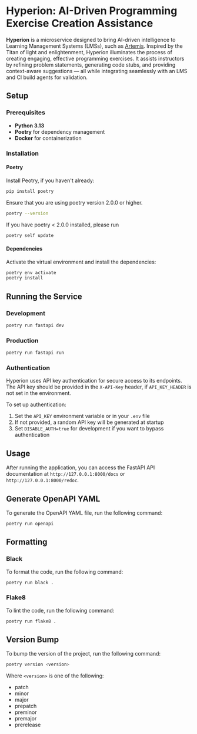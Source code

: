 # Hyperion: AI-Driven Programming Exercise Creation Assistance

**Hyperion** is a microservice designed to bring AI-driven intelligence to Learning Management Systems (LMSs), such as [Artemis](https://github.com/ls1intum/Artemis). Inspired by the Titan of light and enlightenment, Hyperion illuminates the process of creating engaging, effective programming exercises. It assists instructors by refining problem statements, generating code stubs, and providing context-aware suggestions — all while integrating seamlessly with an LMS and CI build agents for validation.

## Setup

### Prerequisites

- **Python 3.13**
- **Poetry** for dependency management
- **Docker** for containerization

### Installation

#### Poetry

Install Peotry, if you haven't already:

```bash
pip install poetry
```

Ensure that you are using poetry version 2.0.0 or higher.

```bash
poetry --version
```

If you have poetry < 2.0.0 installed, please run

```bash
poetry self update
```

#### Dependencies

Activate the virtual environment and install the dependencies:

```bash
poetry env activate
poetry install
```

## Running the Service

### Development

```bash
poetry run fastapi dev
```

### Production

```bash
poetry run fastapi run
```

### Authentication

Hyperion uses API key authentication for secure access to its endpoints. The API key should be provided in the `X-API-Key` header, if `API_KEY_HEADER` is not set in the environment.

To set up authentication:

1. Set the `API_KEY` environment variable or in your `.env` file
2. If not provided, a random API key will be generated at startup
3. Set `DISABLE_AUTH=true` for development if you want to bypass authentication

## Usage

After running the application, you can access the FastAPI API documentation at `http://127.0.0.1:8000/docs` or `http://127.0.0.1:8000/redoc`.

## Generate OpenAPI YAML

To generate the OpenAPI YAML file, run the following command:

```bash
poetry run openapi
```

## Formatting

### Black

To format the code, run the following command:

```bash
poetry run black . 
```

### Flake8

To lint the code, run the following command:

```bash
poetry run flake8 .
```

## Version Bump

To bump the version of the project, run the following command:

```bash
poetry version <version>
```

Where `<version>` is one of the following:

- patch
- minor
- major
- prepatch
- preminor
- premajor
- prerelease
